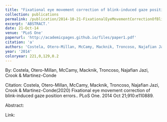 ```yaml
---
title: "Fixational eye movement correction of blink-induced gaze position errors."
collection: publications
permalink: /publication/2014-10-21-FixationalEyeMovementCorrectionOfBlink_inducedGazePositionError
excerpt: 'ABSTRACT.'
date: 21-Oct-14
venue: 'PLoS One'
paperurl: 'http://academicpages.github.io/files/paper1.pdf'
citation: 'a'
authors: 'Costela, Otero-Millan, McCamy, Macknik, Troncoso, Najafian Jazi, Crook & Martinez-Conde'
year: '2014'
coloryear: 221,0,129,0.2
---
```


By: Costela, Otero-Millan, McCamy, Macknik, Troncoso, Najafian Jazi, Crook & Martinez-Conde

Citation: Costela, Otero-Millan, McCamy, Macknik, Troncoso, Najafian Jazi, Crook & Martinez-Conde(2020) Fixational eye movement correction of blink-induced gaze position errors.. PLoS One. 2014 Oct 21;910:e110889. 

Abstract: 

Link: 
